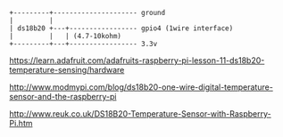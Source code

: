     +---------+--------------------- ground
    |         |
    | ds18b20 +---+----------------- gpio4 (1wire interface)
    |         |   | (4.7-10kohm)
    +---------+---+----------------- 3.3v

https://learn.adafruit.com/adafruits-raspberry-pi-lesson-11-ds18b20-temperature-sensing/hardware

http://www.modmypi.com/blog/ds18b20-one-wire-digital-temperature-sensor-and-the-raspberry-pi

http://www.reuk.co.uk/DS18B20-Temperature-Sensor-with-Raspberry-Pi.htm

